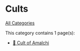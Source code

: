 # Cults

[All Categories](/categories)

This category contains 1 page(s):

- [🔐 Cult of Amalchi](/adventures/dauriels-mansion/organizations/cult-of-amalchi/)
